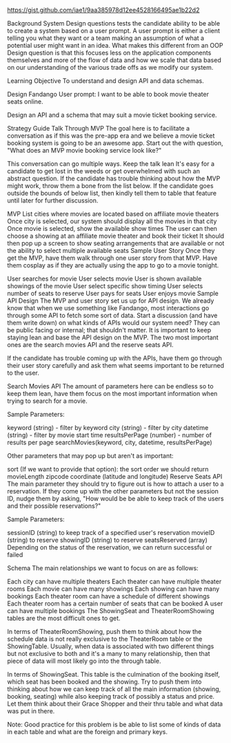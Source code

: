 https://gist.github.com/iae1/9aa385978d12ee4528166495ae1b22d2

Background
System Design questions tests the candidate ability to be able to create a system based on a user prompt. A user prompt is either a client telling you what they want or a team making an assumption of what a potential user might want in an idea. What makes this different from an OOP Design question is that this focuses less on the application components themselves and more of the flow of data and how we scale that data based on our understanding of the various trade offs as we modify our system.

Learning Objective
To understand and design API and data schemas.

Design Fandango
User prompt: I want to be able to book movie theater seats online.

Design an API and a schema that may suit a movie ticket booking service.

Strategy Guide
Talk Through MVP
The goal here is to facilitate a conversation as if this was the pre-app era and we believe a movie ticket booking system is going to be an awesome app. Start out the with question, "What does an MVP movie booking service look like?"

This conversation can go multiple ways. Keep the talk lean It's easy for a candidate to get lost in the weeds or get overwhelmed with such an abstract question. If the candidate has trouble thinking about how the MVP might work, throw them a bone from the list below. If the candidate goes outside the bounds of below list, then kindly tell them to table that feature until later for further discussion.

MVP
List cities where movies are located based on affiliate movie theaters
Once city is selected, our system should display all the movies in that city
Once movie is selected, show the available show times
The user can then choose a showing at an affiliate movie theater and book their ticket
It should then pop up a screen to show seating arrangements that are available or not the ability to select multiple available seats
Sample User Story
Once they get the MVP, have them walk through one user story from that MVP. Have them cosplay as if they are actually using the app to go to a movie tonight.

User searches for movie
User selects movie
User is shown available showings of the movie
User select specific show timing
User selects number of seats to reserve
User pays for seats
User enjoys movie
Sample API Design
The MVP and user story set us up for API design. We already know that when we use something like Fandango, most interactions go through some API to fetch some sort of data. Start a discussion (and have them write down) on what kinds of APIs would our system need? They can be public facing or internal; that shouldn't matter. It is important to keep staying lean and base the API design on the MVP. The two most important ones are the search movies API and the reserve seats API.

If the candidate has trouble coming up with the APIs, have them go through their user story carefully and ask them what seems important to be returned to the user.

Search Movies API
The amount of parameters here can be endless so to keep them lean, have them focus on the most important information when trying to search for a movie.

Sample Parameters:

keyword (string) - filter by keyword
city (string) - filter by city
datetime (string) - filter by movie start time
resultsPerPage (number) - number of results per page
searchMovies(keyword, city, datetime, resultsPerPage)

Other parameters that may pop up but aren't as important:

sort (If we want to provide that option): the sort order we should return
movieLength
zipcode
coordinate (latitude and longitude)
Reserve Seats API
The main parameter they should try to figure out is how to attach a user to a reservation. If they come up with the other parameters but not the session ID, nudge them by asking, "How would be be able to keep track of the users and their possible reservations?"

Sample Parameters:

sessionID (string) to keep track of a specified user's reservation
movieID (string) to reserve
showingID (string) to reserve
seatsReserved (array)
Depending on the status of the reservation, we can return successful or failed

Schema
The main relationships we want to focus on are as follows:

Each city can have multiple theaters
Each theater can have multiple theater rooms
Each movie can have many showings
Each showing can have many bookings
Each theater room can have a schedule of different showings
Each theater room has a certain number of seats that can be booked
A user can have multiple bookings
The ShowingSeat and TheaterRoomShowing tables are the most difficult ones to get.

In terms of TheaterRoomShowing, push them to think about how the schedule data is not really exclusive to the TheaterRoom table or the ShowingTable. Usually, when data is associated with two different things but not exclusive to both and it's a many to many relationship, then that piece of data will most likely go into the through table.

In terms of ShowingSeat. This table is the culmination of the booking itself, which seat has been booked and the showing. Try to push them into thinking about how we can keep track of all the main information (showing, booking, seating) while also keeping track of possibly a status and price. Let them think about their Grace Shopper and their thru table and what data was put in there.

Note: Good practice for this problem is be able to list some of kinds of data in each table and what are the foreign and primary keys.
